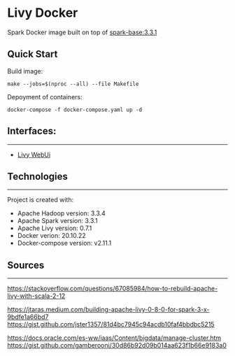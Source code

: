 # Livy Docker

Spark Docker image built on top of [spark-base:3.3.1](https://github.com/VladislavNagaev/Spark-Docker.git)

## Quick Start

Build image:
~~~
make --jobs=$(nproc --all) --file Makefile 
~~~

Depoyment of containers:
~~~
docker-compose -f docker-compose.yaml up -d
~~~


## Interfaces:
---
* [Livy WebUi](http://127.0.0.1:8998/ui)


## Technologies
---
Project is created with:
* Apache Hadoop version: 3.3.4
* Apache Spark version: 3.3.1
* Apache Livy version: 0.7.1
* Docker verion: 20.10.22
* Docker-compose version: v2.11.1


## Sources
---

https://stackoverflow.com/questions/67085984/how-to-rebuild-apache-livy-with-scala-2-12

https://jtaras.medium.com/building-apache-livy-0-8-0-for-spark-3-x-9bdfe1a66bd7
https://gist.github.com/jster1357/81d4bc7945c94acdb10faf4bbdbc5215

https://docs.oracle.com/es-ww/iaas/Content/bigdata/manage-cluster.htm
https://gist.github.com/gamberooni/30d86b92d09b014aa623f1b66e9183a0


